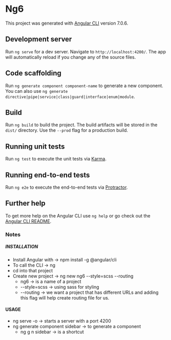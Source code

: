 # Ng6

This project was generated with [Angular CLI](https://github.com/angular/angular-cli) version 7.0.6.

## Development server

Run `ng serve` for a dev server. Navigate to `http://localhost:4200/`. The app will automatically reload if you change any of the source files.

## Code scaffolding

Run `ng generate component component-name` to generate a new component. You can also use `ng generate directive|pipe|service|class|guard|interface|enum|module`.

## Build

Run `ng build` to build the project. The build artifacts will be stored in the `dist/` directory. Use the `--prod` flag for a production build.

## Running unit tests

Run `ng test` to execute the unit tests via [Karma](https://karma-runner.github.io).

## Running end-to-end tests

Run `ng e2e` to execute the end-to-end tests via [Protractor](http://www.protractortest.org/).

## Further help

To get more help on the Angular CLI use `ng help` or go check out the [Angular CLI README](https://github.com/angular/angular-cli/blob/master/README.md).

### Notes

##### INSTALLATION

- Install Angular with -> npm install -g @angular/cli
- To call the CLI -> ng
- cd into that project
- Create new project -> ng new ng6 --style=scss --routing
  - ng6 -> is a name of a project
  - --style=scss -> using sass for styling
  - --routing -> we want a project that has different URLs and adding this flag will help create routing file for us.

#### USAGE

- ng serve -o -> starts a server with a port 4200
- ng generate component sidebar -> to generate a component
  - ng g n sidebar -> is a shortcut
